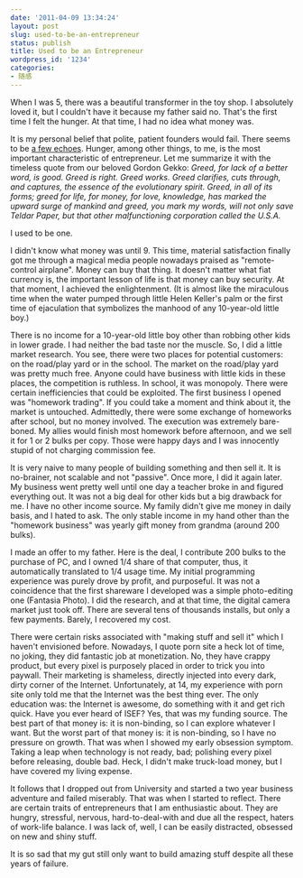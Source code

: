 ```yaml
---
date: '2011-04-09 13:34:24'
layout: post
slug: used-to-be-an-entrepreneur
status: publish
title: Used to be an Entrepreneur
wordpress_id: '1234'
categories:
- 随感
---
```


When I was 5, there was a beautiful transformer in the toy shop. I absolutely loved it, but I couldn't have it because my father said no. That's the first time I felt the hunger. At that time, I had no idea what money was.

It is my personal belief that polite, patient founders would fail. There seems to be [a few echoes](http://www.cenedella.com/job-search/how-can-i-tell-if-i-am-failing-at-my-entrepreneurial-venture-or-start-up/). Hunger, among other things, to me, is the most important characteristic of entrepreneur. Let me summarize it with the timeless quote from our beloved Gordon Gekko: _Greed, for lack of a better word, is good. Greed is right. Greed works. Greed clarifies, cuts through, and captures, the essence of the evolutionary spirit. Greed, in all of its forms; greed for life, for money, for love, knowledge, has marked the upward surge of mankind and greed, you mark my words, will not only save Teldar Paper, but that other malfunctioning corporation called the U.S.A._

I used to be one.

I didn't know what money was until 9. This time, material satisfaction finally got me through a magical media people nowadays praised as "remote-control airplane". Money can buy that thing. It doesn't matter what fiat currency is, the important lesson of life is that money can buy security. At that moment, I achieved the enlightenment. (It is almost like the miraculous time when the water pumped through little Helen Keller's palm or the first time of ejaculation that symbolizes the manhood of any 10-year-old little boy.)

There is no income for a 10-year-old little boy other than robbing other kids in lower grade. I had neither the bad taste nor the muscle. So, I did a little market research. You see, there were two places for potential customers: on the road/play yard or in the school. The market on the road/play yard was pretty much free. Anyone could have business with little kids in these places, the competition is ruthless. In school, it was monopoly. There were certain inefficiencies that could be exploited. The first business I opened was "homework trading". If you could take a moment and think about it, the market is untouched. Admittedly, there were some exchange of homeworks after school, but no money involved. The execution was extremely bare-boned. My allies would finish most homework before afternoon, and we sell it for 1 or 2 bulks per copy. Those were happy days and I was innocently stupid of not charging commission fee.

It is very naive to many people of building something and then sell it. It is no-brainer, not scalable and not "passive". Once more, I did it again later. My business went pretty well until one day a teacher broke in and figured everything out. It was not a big deal for other kids but a big drawback for me. I have no other income source. My family didn't give me money in daily basis, and I hated to ask. The only stable income in my hand other than the "homework business" was yearly gift money from grandma (around 200 bulks).

I made an offer to my father. Here is the deal, I contribute 200 bulks to the purchase of PC, and I owned 1/4 share of that computer, thus, it automatically translated to 1/4 usage time. My initial programming experience was purely drove by profit, and purposeful. It was not a coincidence that the first shareware I developed was a simple photo-editing one (Fantasia Photo). I did the research, and at that time, the digital camera market just took off. There are several tens of thousands installs, but only a few payments. Barely, I recovered my cost.

There were certain risks associated with "making stuff and sell it" which I haven't envisioned before. Nowadays, I quote porn site a heck lot of time, no joking, they did fantastic job at monetization. No, they have crappy product, but every pixel is purposely placed in order to trick you into paywall. Their marketing is shameless, directly injected into every dark, dirty corner of the Internet. Unfortunately, at 14, my experience with porn site only told me that the Internet was the best thing ever. The only education was: the Internet is awesome, do something with it and get rich quick. Have you ever heard of ISEF? Yes, that was my funding source. The best part of that money is: it is non-binding, so I can explore whatever I want. But the worst part of that money is: it is non-binding, so I have no pressure on growth. That was when I showed my early obsession symptom. Taking a leap when technology is not ready, bad; polishing every pixel before releasing, double bad. Heck, I didn't make truck-load money, but I have covered my living expense.

It follows that I dropped out from University and started a two year business adventure and failed miserably. That was when I started to reflect. There are certain traits of entrepreneurs that I am enthusiastic about. They are hungry, stressful, nervous, hard-to-deal-with and due all the respect, haters of work-life balance. I was lack of, well, I can be easily distracted, obsessed on new and shiny stuff.

It is so sad that my gut still only want to build amazing stuff despite all these years of failure.
